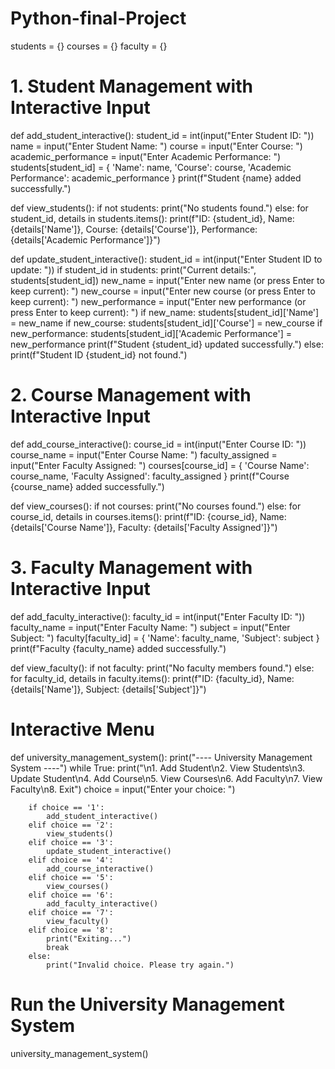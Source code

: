 # Python-final-Project
students = {}
courses = {}
faculty = {}

# 1. Student Management with Interactive Input
def add_student_interactive():
    student_id = int(input("Enter Student ID: "))
    name = input("Enter Student Name: ")
    course = input("Enter Course: ")
    academic_performance = input("Enter Academic Performance: ")
    students[student_id] = {
        'Name': name,
        'Course': course,
        'Academic Performance': academic_performance
    }
    print(f"Student {name} added successfully.")

def view_students():
    if not students:
        print("No students found.")
    else:
        for student_id, details in students.items():
            print(f"ID: {student_id}, Name: {details['Name']}, Course: {details['Course']}, Performance: {details['Academic Performance']}")

def update_student_interactive():
    student_id = int(input("Enter Student ID to update: "))
    if student_id in students:
        print("Current details:", students[student_id])
        new_name = input("Enter new name (or press Enter to keep current): ")
        new_course = input("Enter new course (or press Enter to keep current): ")
        new_performance = input("Enter new performance (or press Enter to keep current): ")
        if new_name:
            students[student_id]['Name'] = new_name
        if new_course:
            students[student_id]['Course'] = new_course
        if new_performance:
            students[student_id]['Academic Performance'] = new_performance
        print(f"Student {student_id} updated successfully.")
    else:
        print(f"Student ID {student_id} not found.")

# 2. Course Management with Interactive Input
def add_course_interactive():
    course_id = int(input("Enter Course ID: "))
    course_name = input("Enter Course Name: ")
    faculty_assigned = input("Enter Faculty Assigned: ")
    courses[course_id] = {
        'Course Name': course_name,
        'Faculty Assigned': faculty_assigned
    }
    print(f"Course {course_name} added successfully.")

def view_courses():
    if not courses:
        print("No courses found.")
    else:
        for course_id, details in courses.items():
            print(f"ID: {course_id}, Name: {details['Course Name']}, Faculty: {details['Faculty Assigned']}")

# 3. Faculty Management with Interactive Input
def add_faculty_interactive():
    faculty_id = int(input("Enter Faculty ID: "))
    faculty_name = input("Enter Faculty Name: ")
    subject = input("Enter Subject: ")
    faculty[faculty_id] = {
        'Name': faculty_name,
        'Subject': subject
    }
    print(f"Faculty {faculty_name} added successfully.")

def view_faculty():
    if not faculty:
        print("No faculty members found.")
    else:
        for faculty_id, details in faculty.items():
            print(f"ID: {faculty_id}, Name: {details['Name']}, Subject: {details['Subject']}")

# Interactive Menu
def university_management_system():
    print("---- University Management System ----")
    while True:
        print("\n1. Add Student\n2. View Students\n3. Update Student\n4. Add Course\n5. View Courses\n6. Add Faculty\n7. View Faculty\n8. Exit")
        choice = input("Enter your choice: ")

        if choice == '1':
            add_student_interactive()
        elif choice == '2':
            view_students()
        elif choice == '3':
            update_student_interactive()
        elif choice == '4':
            add_course_interactive()
        elif choice == '5':
            view_courses()
        elif choice == '6':
            add_faculty_interactive()
        elif choice == '7':
            view_faculty()
        elif choice == '8':
            print("Exiting...")
            break
        else:
            print("Invalid choice. Please try again.")

# Run the University Management System
university_management_system()
